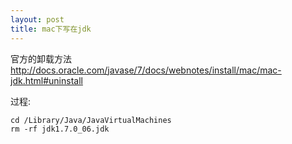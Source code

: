```yaml
---
layout: post
title: mac下写在jdk
---
```


官方的卸载方法<http://docs.oracle.com/javase/7/docs/webnotes/install/mac/mac-jdk.html#uninstall>

过程:

    cd /Library/Java/JavaVirtualMachines
    rm -rf jdk1.7.0_06.jdk
